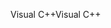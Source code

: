 <span data-ttu-id="5ba4b-101">Visual C++</span><span class="sxs-lookup"><span data-stu-id="5ba4b-101">Visual C++</span></span>